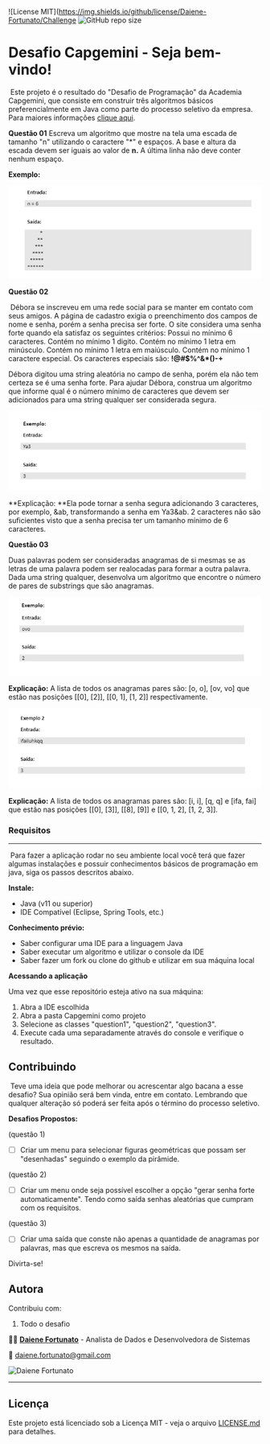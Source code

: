 ![License MIT](https://img.shields.io/github/license/Daiene-Fortunato/Challenge ![GitHub repo size](https://img.shields.io/github/repo-size/Daiene-Fortunato/Challenge)

# Desafio Capgemini - Seja bem-vindo!

​		Este projeto é o resultado do "Desafio de Programação" da Academia Capgemini, que consiste em construir três algoritmos básicos preferencialmente em Java como parte do processo seletivo da empresa. Para maiores informações [clique aqui](https://capgemini.proway.com.br/).



**Questão 01**
	Escreva um algoritmo que mostre na tela uma escada de tamanho "n" utilizando o caractere "*" e espaços. A base e altura da escada devem ser iguais ao valor de **n.** A última linha não deve conter nenhum espaço.

**Exemplo:**

![exemploQ1](https://github.com/Daiene-Fortunato/Challenge/blob/main/imagens/ExemploQ1.png?raw=true)



**Questão 02**

​	Débora se inscreveu em uma rede social para se manter em contato com seus amigos. A página de cadastro exigia o preenchimento dos campos de nome e senha, porém a senha precisa ser forte. O site considera uma senha forte quando ela satisfaz os seguintes critérios: Possui no mínimo 6 caracteres. Contém no mínimo 1 digito. Contém no mínimo 1 letra em minúsculo. Contém no mínimo 1 letra em maiúsculo. Contém no mínimo 1 caractere especial. Os caracteres especiais são: **!@#$%^&\*()-+**

Débora digitou uma string aleatória no campo de senha, porém ela não tem certeza se é uma senha forte. Para ajudar Débora, construa um algoritmo que informe qual é o número mínimo de caracteres que devem ser adicionados para uma string qualquer ser considerada segura.

![exemploQ2](https://github.com/Daiene-Fortunato/Challenge/blob/main/imagens/ExemploQ2.png?raw=true)

**Explicação: **Ela pode tornar a senha segura adicionando 3 caracteres, por exemplo, &ab, transformando a senha em Ya3&ab. 2 caracteres não são suficientes visto que a senha precisa ter um tamanho mínimo de 6 caracteres.



**Questão 03**

Duas palavras podem ser consideradas anagramas de si mesmas se as letras de uma palavra podem ser realocadas para formar a outra palavra. Dada uma string qualquer, desenvolva um algoritmo que encontre o número de pares de substrings que são anagramas. 

![exemploQ3a](https://github.com/Daiene-Fortunato/Challenge/blob/main/imagens/ExemploQ3a.png?raw=true)

**Explicação:** A lista de todos os anagramas pares são: [o, o], [ov, vo] que estão nas posições [[0], [2]], [[0, 1], [1, 2]] respectivamente. 

![exemploQ3b](https://github.com/Daiene-Fortunato/Challenge/blob/main/imagens/ExemploQ3b.png?raw=true)

**Explicação:** A lista de todos os anagramas pares são: [i, i], [q, q] e [ifa, fai] que estão nas posições [[0], [3]], [[8], [9]] e [[0, 1, 2], [1, 2, 3]].



### Requisitos

------

​	Para fazer a aplicação rodar no seu ambiente local você terá que fazer algumas instalações e possuir conhecimentos básicos de programação em java, siga os passos descritos abaixo.

**Instale:**

- Java (v11 ou superior)
- IDE Compatível (Eclipse, Spring Tools, etc.)

**Conhecimento prévio:**

- Saber configurar uma IDE para a linguagem Java
- Saber executar um algoritmo e utilizar o console da IDE
- Saber fazer um fork ou clone do github e utilizar em sua máquina local

**Acessando a aplicação**

Uma vez que esse repositório esteja ativo na sua máquina:

1. Abra a IDE escolhida
2. Abra a pasta Capgemini como projeto
3. Selecione as classes "question1", "question2", "question3".
4. Execute cada uma separadamente através do console e verifique o resultado.				

## Contribuindo

​		Teve uma ideia que pode melhorar ou acrescentar algo bacana a esse desafio? Sua opinião será bem vinda, entre em contato. Lembrando que qualquer alteração só poderá ser feita após o término do processo seletivo.

**Desafios Propostos:**

(questão 1)

- [ ] Criar um menu para selecionar figuras geométricas que possam ser "desenhadas" seguindo o exemplo da pirâmide.

(questão 2)

- [ ] Criar um menu onde seja possível escolher a opção "gerar senha forte automaticamente". Tendo como saída senhas aleatórias que cumpram com os requisitos.

(questão 3)

- [ ] Criar uma saída que conste não apenas a quantidade de anagramas por palavras, mas que escreva os mesmos na saída.

Divirta-se!



## Autora

Contribuiu com:

1.  Todo o desafio

:woman_student: [**Daiene Fortunato**](https://www.linkedin.com/in/daienefortunato/) - Analista de Dados e Desenvolvedora de Sistemas

:email:  daiene.fortunato@gmail.com

![Daiene Fortunato](https://media-exp1.licdn.com/dms/image/D4E03AQGBXxy-MaASgA/profile-displayphoto-shrink_200_200/0/1634165214468?e=1651104000&v=beta&t=t8Zq1yuoSodTXXBFes4BA4QZ2Hctwb1a8xEScCdzunc)



------



## Licença

Este projeto está licenciado sob a Licença MIT - veja o arquivo [LICENSE.md](https://github.com/Daiene-Fortunato/Challenge/blob/main/LICENSE.md) para detalhes.